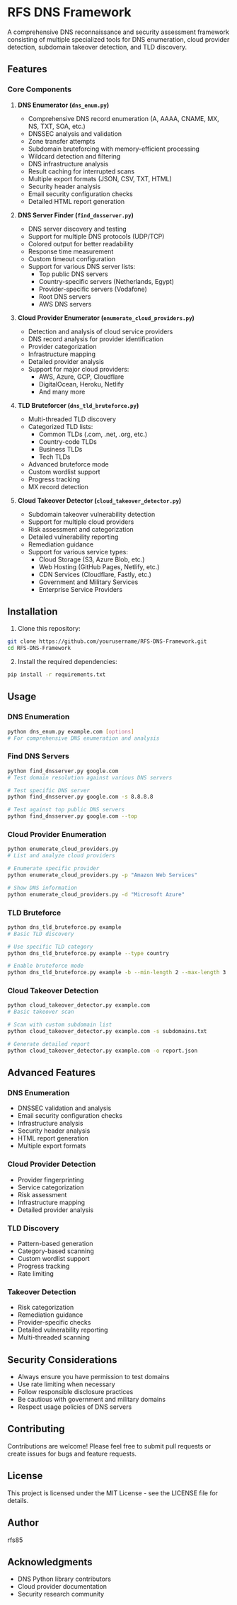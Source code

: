 # RFS DNS Framework

A comprehensive DNS reconnaissance and security assessment framework consisting of multiple specialized tools for DNS enumeration, cloud provider detection, subdomain takeover detection, and TLD discovery.

## Features

### Core Components

1. **DNS Enumerator (`dns_enum.py`)**
   - Comprehensive DNS record enumeration (A, AAAA, CNAME, MX, NS, TXT, SOA, etc.)
   - DNSSEC analysis and validation
   - Zone transfer attempts
   - Subdomain bruteforcing with memory-efficient processing
   - Wildcard detection and filtering
   - DNS infrastructure analysis
   - Result caching for interrupted scans
   - Multiple export formats (JSON, CSV, TXT, HTML)
   - Security header analysis
   - Email security configuration checks
   - Detailed HTML report generation

2. **DNS Server Finder (`find_dnsserver.py`)**
   - DNS server discovery and testing
   - Support for multiple DNS protocols (UDP/TCP)
   - Colored output for better readability
   - Response time measurement
   - Custom timeout configuration
   - Support for various DNS server lists:
     - Top public DNS servers
     - Country-specific servers (Netherlands, Egypt)
     - Provider-specific servers (Vodafone)
     - Root DNS servers
     - AWS DNS servers

3. **Cloud Provider Enumerator (`enumerate_cloud_providers.py`)**
   - Detection and analysis of cloud service providers
   - DNS record analysis for provider identification
   - Provider categorization
   - Infrastructure mapping
   - Detailed provider analysis
   - Support for major cloud providers:
     - AWS, Azure, GCP, Cloudflare
     - DigitalOcean, Heroku, Netlify
     - And many more

4. **TLD Bruteforcer (`dns_tld_bruteforce.py`)**
   - Multi-threaded TLD discovery
   - Categorized TLD lists:
     - Common TLDs (.com, .net, .org, etc.)
     - Country-code TLDs
     - Business TLDs
     - Tech TLDs
   - Advanced bruteforce mode
   - Custom wordlist support
   - Progress tracking
   - MX record detection

5. **Cloud Takeover Detector (`cloud_takeover_detector.py`)**
   - Subdomain takeover vulnerability detection
   - Support for multiple cloud providers
   - Risk assessment and categorization
   - Detailed vulnerability reporting
   - Remediation guidance
   - Support for various service types:
     - Cloud Storage (S3, Azure Blob, etc.)
     - Web Hosting (GitHub Pages, Netlify, etc.)
     - CDN Services (Cloudflare, Fastly, etc.)
     - Government and Military Services
     - Enterprise Service Providers

## Installation

1. Clone this repository:
```bash
git clone https://github.com/yourusername/RFS-DNS-Framework.git
cd RFS-DNS-Framework
```

2. Install the required dependencies:
```bash
pip install -r requirements.txt
```

## Usage

### DNS Enumeration
```bash
python dns_enum.py example.com [options]
# For comprehensive DNS enumeration and analysis
```

### Find DNS Servers
```bash
python find_dnsserver.py google.com
# Test domain resolution against various DNS servers

# Test specific DNS server
python find_dnsserver.py google.com -s 8.8.8.8

# Test against top public DNS servers
python find_dnsserver.py google.com --top
```

### Cloud Provider Enumeration
```bash
python enumerate_cloud_providers.py
# List and analyze cloud providers

# Enumerate specific provider
python enumerate_cloud_providers.py -p "Amazon Web Services"

# Show DNS information
python enumerate_cloud_providers.py -d "Microsoft Azure"
```

### TLD Bruteforce
```bash
python dns_tld_bruteforce.py example
# Basic TLD discovery

# Use specific TLD category
python dns_tld_bruteforce.py example --type country

# Enable bruteforce mode
python dns_tld_bruteforce.py example -b --min-length 2 --max-length 3
```

### Cloud Takeover Detection
```bash
python cloud_takeover_detector.py example.com
# Basic takeover scan

# Scan with custom subdomain list
python cloud_takeover_detector.py example.com -s subdomains.txt

# Generate detailed report
python cloud_takeover_detector.py example.com -o report.json
```

## Advanced Features

### DNS Enumeration
- DNSSEC validation and analysis
- Email security configuration checks
- Infrastructure analysis
- Security header analysis
- HTML report generation
- Multiple export formats

### Cloud Provider Detection
- Provider fingerprinting
- Service categorization
- Risk assessment
- Infrastructure mapping
- Detailed provider analysis

### TLD Discovery
- Pattern-based generation
- Category-based scanning
- Custom wordlist support
- Progress tracking
- Rate limiting

### Takeover Detection
- Risk categorization
- Remediation guidance
- Provider-specific checks
- Detailed vulnerability reporting
- Multi-threaded scanning

## Security Considerations

- Always ensure you have permission to test domains
- Use rate limiting when necessary
- Follow responsible disclosure practices
- Be cautious with government and military domains
- Respect usage policies of DNS servers

## Contributing

Contributions are welcome! Please feel free to submit pull requests or create issues for bugs and feature requests.

## License

This project is licensed under the MIT License - see the LICENSE file for details.

## Author

rfs85

## Acknowledgments

- DNS Python library contributors
- Cloud provider documentation
- Security research community